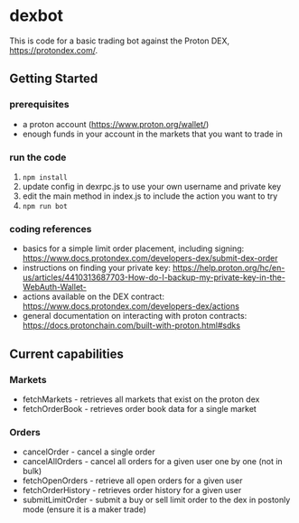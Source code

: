 # dexbot

This is code for a basic trading bot against the Proton DEX, https://protondex.com/.

## Getting Started

### prerequisites
- a proton account (https://www.proton.org/wallet/)
- enough funds in your account in the markets that you want to trade in

### run the code
1. `npm install`
1. update config in dexrpc.js to use your own username and private key
1. edit the main method in index.js to include the action you want to try
1. `npm run bot`

### coding references
- basics for a simple limit order placement, including signing: https://www.docs.protondex.com/developers-dex/submit-dex-order
- instructions on finding your private key: https://help.proton.org/hc/en-us/articles/4410313687703-How-do-I-backup-my-private-key-in-the-WebAuth-Wallet-
- actions available on the DEX contract: https://www.docs.protondex.com/developers-dex/actions
- general documentation on interacting with proton contracts: https://docs.protonchain.com/built-with-proton.html#sdks

## Current capabilities

### Markets
- fetchMarkets - retrieves all markets that exist on the proton dex
- fetchOrderBook - retrieves order book data for a single market

### Orders
- cancelOrder - cancel a single order
- cancelAllOrders - cancel all orders for a given user one by one (not in bulk)
- fetchOpenOrders - retrieve all open orders for a given user
- fetchOrderHistory - retrieves order history for a given user
- submitLimitOrder - submit a buy or sell limit order to the dex in postonly mode (ensure it is a maker trade)

